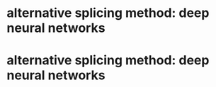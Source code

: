 # alternative splicing method: deep neural networks
# alternative splicing method: deep neural networks
